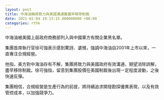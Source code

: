 ```yaml
---
layout: post
title: 中海油稱將致力與美國溝通冀盡早移除制裁
date: 2021-02-04 19:13:15.000000000 +08:00
categories: rthk
---
```


中海油被美國上屆政府商務部列入與中國軍方有關企業黑名單。

集團首席執行官徐可強表示感到驚訝、遺憾，強調中海油自2001年上市以來，一直專注合規經營。

他指，美方對中海油存有不解，集團將致力與美國政府有效溝通，期望消除誤解，盡早移除制裁。徐可強指，留意到集團股價在美國制裁後出現一定程度波動，之後快速反彈。

集團相信，合規經營是生產行為的前提，將持續追求開發勘探優異表現，以及有效管控成本，以加強競爭力。
